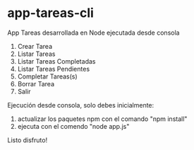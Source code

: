 # app-tareas-cli
App Tareas desarrollada en Node ejecutada desde consola


1. Crear Tarea
2. Listar Tareas
3. Listar Tareas Completadas
4. Listar Tareas Pendientes
5. Completar Tareas(s)
6. Borrar Tarea
0. Salir

Ejecución desde consola, solo debes inicialmente:

1) actualizar los paquetes npm con el comando "npm install"
2) ejecuta con el comendo "node app.js"

Listo disfruto!

